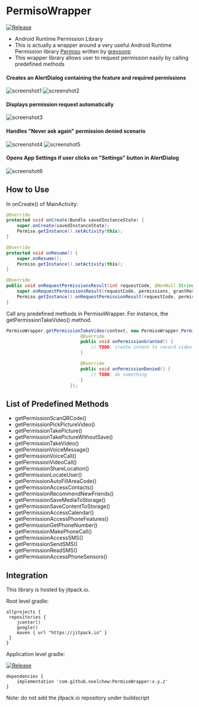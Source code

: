 # PermisoWrapper

[![Release](https://jitpack.io/v/noelchew/PermisoWrapper.svg)](https://jitpack.io/#noelchew/PermisoWrapper)


- Android Runtime Permission Library
- This is actually a wrapper around a very useful Android Runtime Permission library [Permiso](https://github.com/greysonp/permiso) written by [greysonp](https://github.com/greysonp)
- This wrapper library allows user to request permission easily by calling predefined methods

#### Creates an AlertDialog containing the feature and required permissions

![screenshot1](https://github.com/NoelChew/PermisoWrapper/blob/master/screenshots/screenshot_1.png)
![screenshot2](https://github.com/NoelChew/PermisoWrapper/blob/master/screenshots/screenshot_2.png)


#### Displays permission request automatically

![screenshot3](https://github.com/NoelChew/PermisoWrapper/blob/master/screenshots/screenshot_3.png)


#### Handles "Never ask again" permission denied scenario

![screenshot4](https://github.com/NoelChew/PermisoWrapper/blob/master/screenshots/screenshot_4.png)
![screenshot5](https://github.com/NoelChew/PermisoWrapper/blob/master/screenshots/screenshot_5.png)

#### Opens App Settings if user clicks on "Settings" button in AlertDialog
![screenshot6](https://github.com/NoelChew/PermisoWrapper/blob/master/screenshots/screenshot_6.png)

## How to Use
In onCreate() of MainActivity:
```java
@Override
protected void onCreate(Bundle savedInstanceState) {
    super.onCreate(savedInstanceState);
    Permiso.getInstance().setActivity(this);
}

@Override
protected void onResume() {
    super.onResume();
    Permiso.getInstance().setActivity(this);
}

@Override
public void onRequestPermissionsResult(int requestCode, @NonNull String[] permissions, @NonNull int[] grantResults) {
    super.onRequestPermissionsResult(requestCode, permissions, grantResults);
    Permiso.getInstance().onRequestPermissionResult(requestCode, permissions, grantResults);
}
```

Call any predefined methods in PermisoWrapper. For instance, the getPermissionTakeVideo() method.

```java
PermisoWrapper.getPermissionTakeVideo(context, new PermisoWrapper.PermissionListener() {
                            @Override
                            public void onPermissionGranted() {
                                // TODO: create intent to record video
                            }

                            @Override
                            public void onPermissionDenied() {
                                // TODO: do something
                            }
                        });
```

## List of Predefined Methods
- getPermissionScanQRCode()
- getPermissionPickPictureVideo()
- getPermissionTakePicture()
- getPermissionTakePictureWithoutSave()
- getPermissionTakeVideo()
- getPermissionVoiceMessage()
- getPermissionVoiceCall()
- getPermissionVideoCall()
- getPermissionShareLocation()
- getPermissionLocateUser()
- getPermissionAutoFillAreaCode()
- getPermissionAccessContacts()
- getPermissionRecommendNewFriends()
- getPermissionSaveMediaToStorage()
- getPermissionSaveContentToStorage()
- getPermissionAccessCalendar()
- getPermissionAccessPhoneFeatures()
- getPermissionGetPhoneNumber()
- getPermissionMakePhoneCall()
- getPermissionAccessSMS()
- getPermissionSendSMS()
- getPermissionReadSMS()
- getPermissionAccessPhoneSensors()


## Integration
This library is hosted by jitpack.io.

Root level gradle:
```
allprojects {
 repositories {
    jcenter()
    google()
    maven { url "https://jitpack.io" }
 }
}
```

Application level gradle:

[![Release](https://jitpack.io/v/noelchew/PermisoWrapper.svg)](https://jitpack.io/#noelchew/PermisoWrapper)
```
dependencies {
    implementation 'com.github.noelchew:PermisoWrapper:x.y.z'
}
```
Note: do not add the jitpack.io repository under buildscript
